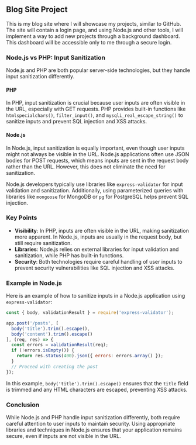 ## Blog Site Project

This is my blog site where I will showcase my projects, similar to GitHub. The site will contain a login page, and using Node.js and other tools, I will implement a way to add new projects through a background dashboard. This dashboard will be accessible only to me through a secure login.

### Node.js vs PHP: Input Sanitization

Node.js and PHP are both popular server-side technologies, but they handle input sanitization differently. 

#### PHP
In PHP, input sanitization is crucial because user inputs are often visible in the URL, especially with GET requests. PHP provides built-in functions like `htmlspecialchars()`, `filter_input()`, and `mysqli_real_escape_string()` to sanitize inputs and prevent SQL injection and XSS attacks.

#### Node.js
In Node.js, input sanitization is equally important, even though user inputs might not always be visible in the URL. Node.js applications often use JSON bodies for POST requests, which means inputs are sent in the request body rather than the URL. However, this does not eliminate the need for sanitization. 

Node.js developers typically use libraries like `express-validator` for input validation and sanitization. Additionally, using parameterized queries with libraries like `mongoose` for MongoDB or `pg` for PostgreSQL helps prevent SQL injection.

### Key Points
- **Visibility**: In PHP, inputs are often visible in the URL, making sanitization more apparent. In Node.js, inputs are usually in the request body, but still require sanitization.
- **Libraries**: Node.js relies on external libraries for input validation and sanitization, while PHP has built-in functions.
- **Security**: Both technologies require careful handling of user inputs to prevent security vulnerabilities like SQL injection and XSS attacks.

### Example in Node.js
Here is an example of how to sanitize inputs in a Node.js application using `express-validator`:

```javascript
const { body, validationResult } = require('express-validator');

app.post('/posts', [
  body('title').trim().escape(),
  body('content').trim().escape()
], (req, res) => {
  const errors = validationResult(req);
  if (!errors.isEmpty()) {
    return res.status(400).json({ errors: errors.array() });
  }
  // Proceed with creating the post
});
```

In this example, `body('title').trim().escape()` ensures that the `title` field is trimmed and any HTML characters are escaped, preventing XSS attacks.

### Conclusion
While Node.js and PHP handle input sanitization differently, both require careful attention to user inputs to maintain security. Using appropriate libraries and techniques in Node.js ensures that your application remains secure, even if inputs are not visible in the URL.
